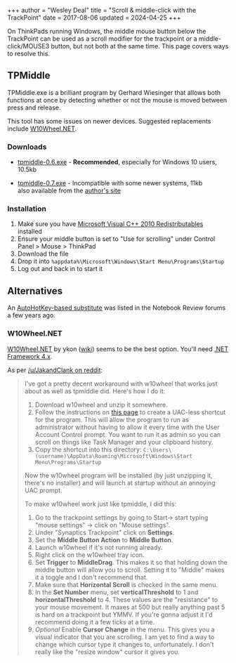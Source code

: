 +++
author = "Wesley Deal"
title = "Scroll & middle-click with the TrackPoint"
date = 2017-08-06
updated = 2024-04-25
+++

<style>
:root{
	--color-accent: #E10020;
	--blockquote-bg: linear-gradient(135deg, #E1002020, #E1002000);
	--color-hover: #E10020;
	--color-logo-bg: #E10020;
	--color-logo-fg: #fff;
}
</style>

On ThinkPads running Windows, the middle mouse button below the TrackPoint can be used as a scroll modifier for the trackpoint or a middle-click/MOUSE3 button, but not both at the same time. This page covers ways to resolve this.

## TPMiddle
TPMiddle.exe is a brilliant program by Gerhard Wiesinger that allows both functions at once by detecting whether or not the mouse is moved between press and release.

This tool has some issues on newer devices. Suggested replacements include [W10Wheel.NET](https://github.com/ykon/w10wheel.net).

### Downloads

* [tpmiddle-0.6.exe](tpmiddle-0.6.exe) - **Recommended**, especially for Windows 10 users, 10.5kb

* [tpmiddle-0.7.exe](tpmiddle-0.7.exe) - Incompatible with some newer systems, 11kb  
also available from the [author's site](https://www.wiesinger.com/opensource/TPMiddle/V0.7/Release/tpmiddle.exe)

### Installation

1. Make sure you have [Microsoft Visual C++ 2010 Redistributables](https://www.microsoft.com/en-us/download/details.aspx?id=26999) installed
2. Ensure your middle button is set to "Use for scrolling" under Control Panel > Mouse > ThinkPad
3. Download the file
4. Drop it into `%appdata%\Microsoft\Windows\Start Menu\Programs\Startup`
5. Log out and back in to start it

## Alternatives

An [AutoHotKey-based substitute](http://web.archive.org/web/20220125153630/http://forum.notebookreview.com/threads/ultranav-middle-click-button-scroll.423415/) was listed in the Notebook Review forums a few years ago.


### W10Wheel.NET
[W10Wheel.NET](https://github.com/ykon/w10wheel.net/releases/latest) by ykon ([wiki](https://github.com/ykon/w10wheel.net/wiki)) seems to be the best option. You'll need [.NET Framework 4.x](https://dotnet.microsoft.com/en-us/download/dotnet-framework/thank-you/net48-web-installer).

As per [/u/JakandClank on reddit](https://old.reddit.com/r/thinkpad/comments/q2cfup/tpmiddle_on_newer_thinkpads/):

>I've got a pretty decent workaround with w10wheel that works just about as well as tpmiddle did. Here's how I do it:
>
> 1. Download w10wheel and unzip it somewhere.
> 2. Follow the instructions on [this page](https://www.tenforums.com/tutorials/57690-create-elevated-shortcut-without-uac-prompt-windows-10-a.html) to create a UAC-less shortcut for the program. This will allow the program to run as administrator without having to allow it every time with the User Account Control prompt. You want to run it as admin so you can scroll on things like Task Manager and your clipboard history.
> 3. Copy the shortcut into this directory: `C:\Users\(username)\AppData\Roaming\Microsoft\Windows\Start Menu\Programs\Startup`
>
> Now the w10wheel program will be installed (by just unzipping it, there's no installer) and will launch at startup without an annoying UAC prompt.
>
> To make w10wheel work just like tpmiddle, I did this:
>
> 1. Go to the trackpoint settings by going to Start-> start typing "mouse settings" -> click on "Mouse settings".
> 2. Under "Synaptics Trackpoint" click on **Settings**.
> 3. Set the **Middle Button Action** to **Middle Button**.
> 4. Launch w10wheel if it's not running already.
> 5. Right click on the w10wheel tray icon.
> 6. Set **Trigger** to **MiddleDrag**. This makes it so that holding down the middle button will allow you to scroll. Setting it to "Middle" makes it a toggle and I don't recommend that.
> 7. Make sure that **Horizontal Scroll** is checked in the same menu.
> 8. In the **Set Number** menu, set **verticalThreshold** to 1 and **horizontalThreshold** to 4. These values are the "resistance" to your mouse movement. It maxes at 500 but really anything past 5 is hard on a trackpoint but YMMV. If you're gonna adjust it I'd recommend doing it a few ticks at a time.
> 9. *Optional* Enable **Cursor Change** in the menu. This gives you a visual indicator that you are scrolling. I am yet to find a way to change which cursor type it changes to, unfortunately. I don't really like the "resize window" cursor it gives you.

